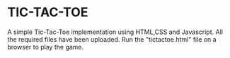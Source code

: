 # TIC-TAC-TOE
A simple Tic-Tac-Toe implementation using HTML,CSS and Javascript.
All the required files have been uploaded.
Run the "tictactoe.html" file on a browser to play the game.
